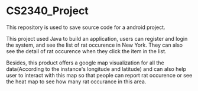 # CS2340_Project
This repository is used to save source code for a android project.

This project used Java to build an application, users can register and login the system, and see the list of rat occurence in New York. They can also see the detail of rat occurence when they click the item in the list. 


Besides, this product offers a google map visualization for all the data(According to the instance's longitude and latitude) and can also help user to interact with this map so that people can report rat occurence or see the heat map to see how many rat occurance in this area.
